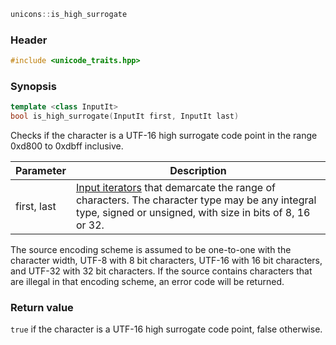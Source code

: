 ```c++
unicons::is_high_surrogate
```

### Header

```c++
#include <unicode_traits.hpp>
```

### Synopsis
```c++
template <class InputIt>
bool is_high_surrogate(InputIt first, InputIt last) 
```

Checks if the character is a UTF-16 high surrogate code point in the range 0xd800 to 0xdbff inclusive.

Parameter   |Description
------------|------------------------------
first, last | [Input iterators](http://en.cppreference.com/w/cpp/concept/InputIterator) that demarcate the range of characters. The character type may be any integral type, signed or unsigned, with size in bits of 8, 16 or 32. 

The source encoding scheme is assumed to be one-to-one with the character width, UTF-8 with 8 bit characters, UTF-16 with 16 bit characters, and UTF-32 with 32 bit characters. If the source contains characters that are illegal in that encoding scheme, an error code will be returned.

### Return value

`true` if the character is a UTF-16 high surrogate code point, false otherwise.
